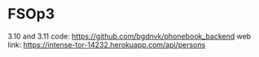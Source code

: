 # FSOp3

3.10 and 3.11 code: https://github.com/bgdnvk/phonebook_backend
web link: https://intense-tor-14232.herokuapp.com/api/persons